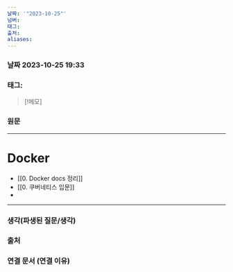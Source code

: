 ```yaml
---
날짜: '"2023-10-25"'
넘버: 
태그: 
출처: 
aliases:
---
```

### 날짜  2023-10-25 19:33

### 태그:

>[!메모]
>

### 원문
---

# Docker
- [[0. Docker docs 정리]]
- [[0. 쿠버네티스 입문]]
- 

---
### 생각(파생된 질문/생각)

### 출처

### 연결 문서 (연결 이유)
